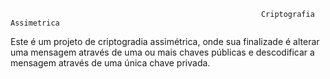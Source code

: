                                                             Criptografia Assimetrica
Este é um projeto de criptogradia assimétrica, onde sua finalizade é alterar uma mensagem através de uma ou mais chaves públicas e descodificar a mensagem através de uma única chave privada.
